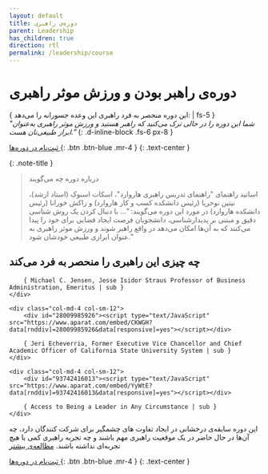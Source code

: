 ```yaml
---
layout: default
title: دوره‌‌ی راهبری
parent: Leadership
has_children: true
direction: rtl
permalink: /leadership/course
---
```


# دوره‌ی راهبر بودن و ورزش موثر راهبری 

{ این دوره منحصر به فرد راهبری این وعده جسورانه را می‌دهد: | fs-5 }  
*"شما این دوره را در حالی ‌ترک می‌کنید که راهبر هستید و ورزش موثر راهبری به‌عنوان ابراز طبیعی‌تان هست."*
{: .d-inline-block .fs-6 px-8 }

[ ثبت‌نام در دوره‌ها ](./course/upcoming-courses){: .btn .btn-blue .mr-4 }
{: .text-center }

{: .note-title }
> درباره دوره چه می‌گویند
> 
> اساتید راهنمای "راهنمای تدریس راهبری هاروارد"، اسکات اسنوک (استاد ارشد)، نیتین نوحریا (رئیس دانشکده کسب و کار هاروارد) و راکش خورانا (رئیس دانشکده هاروارد) در مورد این دوره می‌گویند: "... با دنبال کردن یک روش شناسی دقیق و مبتنی بر پدیدارشناسی، دانشجویان فرصت ایجاد فضایی برای خود را پیدا می‌کنند که به آن‌ها امکان می‌دهد در واقع راهبر شوند و ورزش موثر راهبری به عنوان ابرازی طبیعی خودشان شود."

## چه چیزی این راهبری را منحصر به فرد می‌کند

<div class="row my-2" dir="ltr">
    <div class="col-md-4 col-sm-12">
        <div id="88333913263"><script type="text/JavaScript" src="https://www.aparat.com/embed/QPYRG?data[rnddiv]=88333913263&data[responsive]=yes"></script></div>

        { Michael C. Jensen, Jesse Isidor Straus Professor of Business Administration, Emeritus | sub }
    </div>

    <div class="col-md-4 col-sm-12">
        <div id="28009985926"><script type="text/JavaScript" src="https://www.aparat.com/embed/CKWGH?data[rnddiv]=28009985926&data[responsive]=yes"></script></div>

        { Jeri Echeverria, Former Executive Vice Chancellor and Chief Academic Officer of California State University System | sub }
    </div>

    <div class="col-md-4 col-sm-12">
        <div id="93742416013"><script type="text/JavaScript" src="https://www.aparat.com/embed/YyWtE?data[rnddiv]=93742416013&data[responsive]=yes"></script></div>

        { Access to Being a Leader in Any Circumstance | sub }
    </div>
</div>

این دوره سابقه‌ی درخشانی در ایجاد تفاوت های چشمگیر برای شرکت کنندگان دارد، چه آن‌ها در حال حاضر در یک موقعیت راهبری مهم باشند و چه تجربه راهبری کمی یا هیچ تجربه‌ای نداشته باشند. [مطالعه‌ی بیشتر](./course/a-new-model-of-leadership)

[ ثبت‌نام در دوره‌ها ](./course/upcoming-courses){: .btn .btn-blue .mr-4 }
{: .text-center }

